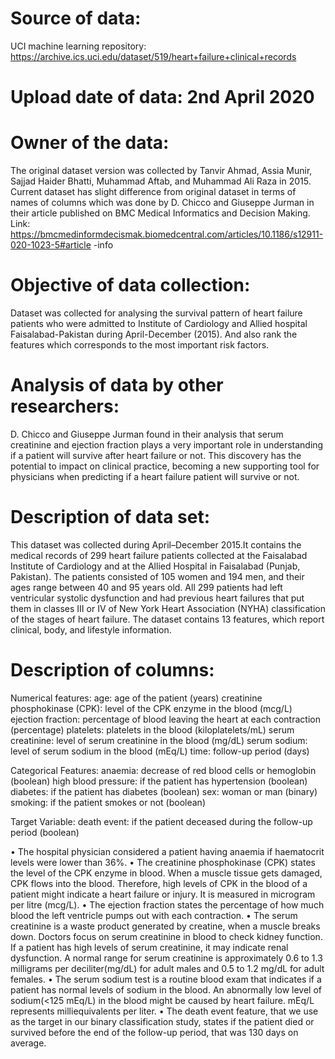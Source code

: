 # Source of data:
UCI machine learning repository: https://archive.ics.uci.edu/dataset/519/heart+failure+clinical+records

# Upload date of data: 2nd April 2020

# Owner of the data:
The original dataset version was collected by Tanvir Ahmad, Assia Munir, Sajjad Haider Bhatti, Muhammad Aftab, and Muhammad Ali Raza in 2015.
Current dataset has slight difference from original dataset in terms of names of columns which was done by D. Chicco and Giuseppe Jurman in their article published on BMC Medical Informatics and Decision Making.
Link: https://bmcmedinformdecismak.biomedcentral.com/articles/10.1186/s12911-020-1023-5#article -info

# Objective of data collection:
Dataset was collected for analysing the survival pattern of heart failure patients who were admitted to Institute of Cardiology and Allied hospital Faisalabad-Pakistan during April-December (2015).
And also rank the features which corresponds to the most important risk factors.

# Analysis of data by other researchers:
D. Chicco and Giuseppe Jurman found in their analysis that serum creatinine and ejection fraction plays a very important role in understanding if a patient will survive after heart failure or not. This discovery has the potential to impact on clinical practice, becoming a new supporting tool for physicians when predicting if a heart failure patient will survive or not.

# Description of data set:
This dataset was collected during April–December 2015.It contains the medical records of 299 heart failure patients collected at the Faisalabad Institute of Cardiology and at the Allied Hospital in Faisalabad (Punjab, Pakistan). The patients consisted of 105 women and 194 men, and their ages range between 40 and 95 years old. All 299 patients had left ventricular systolic dysfunction and had previous heart failures that put them in classes III or IV of New York Heart Association (NYHA) classification of the stages of heart failure. 
The dataset contains 13 features, which report clinical, body, and lifestyle information.

# Description of columns:
Numerical features:
age: age of the patient (years)
creatinine phosphokinase (CPK): level of the CPK enzyme in the blood (mcg/L)
ejection fraction: percentage of blood leaving the heart at each contraction (percentage)
platelets: platelets in the blood (kiloplatelets/mL)
serum creatinine: level of serum creatinine in the blood (mg/dL)
serum sodium: level of serum sodium in the blood (mEq/L)
time: follow-up period (days)

Categorical Features:
anaemia: decrease of red blood cells or hemoglobin (boolean)
high blood pressure: if the patient has hypertension (boolean)
diabetes: if the patient has diabetes (boolean)
sex: woman or man (binary)
smoking: if the patient smokes or not (boolean)

Target Variable:
death event: if the patient deceased during the follow-up period (boolean)

•	The hospital physician considered a patient having anaemia if haematocrit levels were lower than 36%.
•	The creatinine phosphokinase (CPK) states the level of the CPK enzyme in blood. When a muscle tissue gets damaged, CPK flows into the blood. Therefore, high levels of CPK in the blood of a patient might indicate a heart failure or injury. It is measured in microgram per litre (mcg/L).
•	The ejection fraction states the percentage of how much blood the left ventricle pumps out with each contraction.
•	The serum creatinine is a waste product generated by creatine, when a muscle breaks down. Doctors focus on serum creatinine in blood to check kidney function. If a patient has high levels of serum creatinine, it may indicate renal dysfunction. A normal range for serum creatinine is approximately 0.6 to 1.3 milligrams per deciliter(mg/dL) for adult males and 0.5 to 1.2 mg/dL for adult females.
•	The serum sodium test is a routine blood exam that indicates if a patient has normal levels of sodium in the blood. An abnormally low level of sodium(<125 mEq/L) in the blood might be caused by heart failure. mEq/L represents milliequivalents per liter. 
•	The death event feature, that we use as the target in our binary classification study, states if the patient died or survived before the end of the follow-up period, that was 130 days on average.
